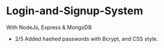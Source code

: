 # Login-and-Signup-System
With NodeJs, Express &amp; MongoDB

- 2/5 Added hashed passwords with Bcrypt, and CSS style.
